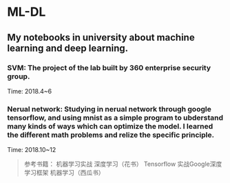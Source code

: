 # ML-DL
## My notebooks in university about machine learning and deep learning.
### SVM: The project of the lab built by 360 enterprise security group.
Time: 2018.4~6
### Nerual network: Studying in nerual network through google tensorflow, and using mnist as a simple program to ubderstand many kinds of ways which can optimize the model. I learned the different math problems and relize the specific principle.
Time: 2018.10~12


>参考书籍：
机器学习实战
深度学习（花书）
Tensorflow 实战Google深度学习框架
机器学习（西瓜书）
